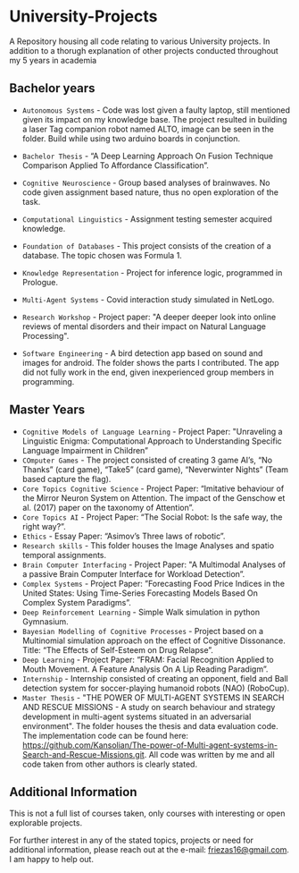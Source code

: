 # University-Projects
A Repository housing all code relating to various University projects. In addition to a thorugh explanation of other projects conducted throughout my 5 years in academia

## Bachelor years
* `Autonomous Systems` - Code was lost given a faulty laptop, still mentioned given its impact on my knowledge base. The project resulted in building a laser Tag companion robot named ALTO, image can be seen in the folder. Build while using two arduino boards in conjunction.
 * `Bachelor Thesis` - “A Deep Learning Approach On Fusion Technique Comparison Applied To Affordance Classification”.
* `Cognitive Neuroscience` - Group based analyses of brainwaves. No code given assignment based nature, thus no open exploration of the task.
* `Computational Linguistics` - Assignment testing semester acquired knowledge.

 * `Foundation of Databases` - This project consists of the creation of a database. The topic chosen was Formula 1.
 * `Knowledge Representation` - Project for inference logic, programmed in Prologue.

* `Multi-Agent Systems` - Covid interaction study simulated in NetLogo.

* `Research Workshop` - Project paper: "A deeper deeper look into online reviews of mental disorders and their impact on Natural Language Processing".
* `Software Engineering` - A bird detection app based on sound and images for android. The folder shows the parts I contributed. The app did not fully work in the end, given inexperienced group members in programming.


## Master Years
* `Cognitive Models of Language Learning` - Project Paper: "Unraveling a Linguistic Enigma: Computational Approach to Understanding Specific Language Impairment in Children”
* `COmputer Games` - The project consisted of creating 3 game AI’s, “No Thanks” (card game), “Take5” (card game), “Neverwinter Nights” (Team based capture the flag).
* `Core Topics Cognitive Science` - Project Paper: “Imitative behaviour of the Mirror Neuron System on Attention. The impact of the Genschow et al. (2017) paper on the taxonomy of Attention”.
* `Core Topics AI` - Project Paper: “The Social Robot: Is the safe way, the right way?”.
* `Ethics` - Essay Paper: “Asimov’s Three laws of robotic”.
* `Research skills` - This folder houses the Image Analyses and spatio temporal assignments.
* `Brain Computer Interfacing` -  Project Paper: "A Multimodal Analyses of a passive Brain Computer Interface for Workload Detection”.
* `Complex Systems` - Project Paper: ”Forecasting Food Price Indices in the United States: Using Time-Series Forecasting Models Based On Complex System Paradigms”.
* `Deep Reinforcement Learning` - Simple Walk simulation in python Gymnasium.
* `Bayesian Modelling of Cognitive Processes` - Project based on a Multinomial simulation approach on the effect of Cognitive Dissonance. Title: “The Effects of Self-Esteem on Drug Relapse”.
* `Deep Learning` - Project Paper: “FRAM: Facial Recognition Applied to Mouth Movement. A Feature Analysis On A Lip Reading Paradigm”.
* `Internship` - Internship consisted of creating an opponent, field and Ball detection system for soccer-playing humanoid robots (NAO) (RoboCup).
* `Master Thesis` - "THE POWER OF MULTI-AGENT SYSTEMS IN SEARCH AND RESCUE MISSIONS - 
 A study on search behaviour and strategy development in multi-agent systems situated in an adversarial environment".
The folder houses the thesis and data evaluation code. The implementation code can be found here: https://github.com/Kansolian/The-power-of-Multi-agent-systems-in-Search-and-Rescue-Missions.git.
All code was written by me and all code taken from other authors is clearly stated.


## Additional Information
This is not a full list of courses taken, only courses with interesting or open explorable projects.

For further interest in any of the stated topics, projects or need for additional information, please reach out at the e-mail: friezas16@gmail.com. 
I am happy to help out.

